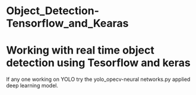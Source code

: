 # Object_Detection-Tensorflow_and_Kearas
# Working with real time object detection using Tesorflow and keras
If any one working on YOLO try the yolo_opecv-neural networks.py applied deep learning model.
 
